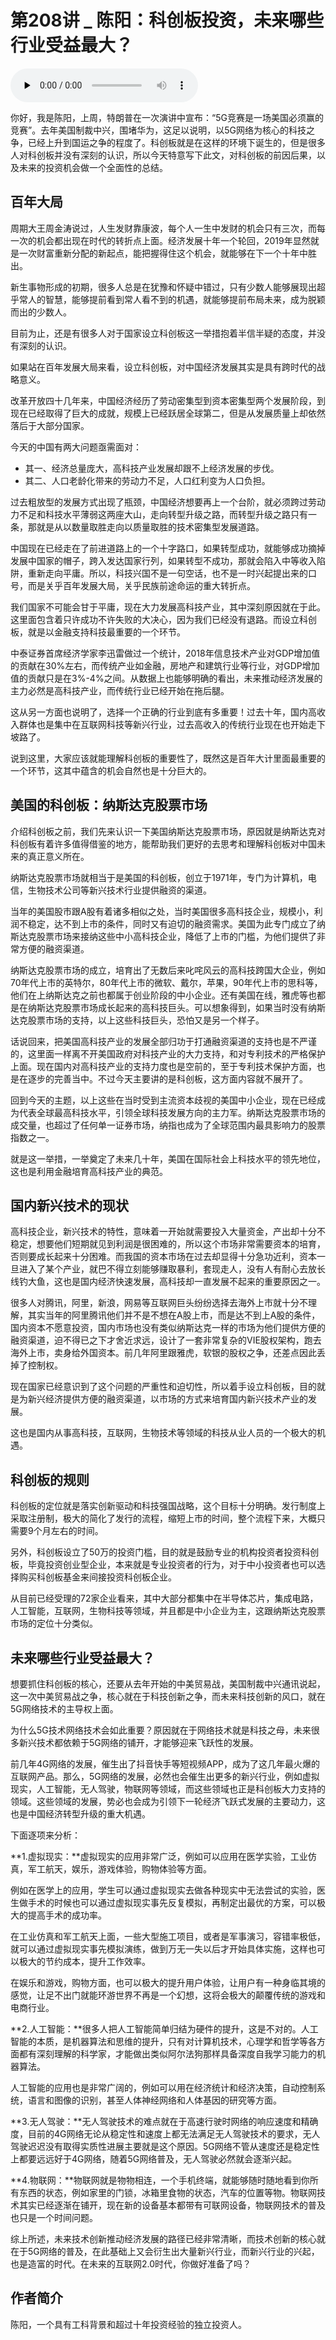 # 第208讲 _ 陈阳：科创板投资，未来哪些行业受益最大？

<audio id="audio" title="第208讲 | 陈阳：科创板投资，未来哪些行业受益最大？" controls="" preload="none"><source id="mp3" src="https://static001.geekbang.org/resource/audio/2d/46/2d07ad595c3c79ef57345e38d1292546.mp3"></audio>

你好，我是陈阳，上周，特朗普在一次演讲中宣布：“5G竞赛是一场美国必须赢的竞赛”。去年美国制裁中兴，围堵华为，这足以说明，以5G网络为核心的科技之争，已经上升到国运之争的程度了。科创板就是在这样的环境下诞生的，但是很多人对科创板并没有深刻的认识，所以今天特意写下此文，对科创板的前因后果，以及未来的投资机会做一个全面性的总结。

## 百年大局

周期大王周金涛说过，人生发财靠康波，每个人一生中发财的机会只有三次，而每一次的机会都出现在时代的转折点上面。经济发展十年一个轮回，2019年显然就是一次财富重新分配的新起点，能把握得住这个机会，就能够在下一个十年中胜出。

新生事物形成的初期，很多人总是在犹豫和怀疑中错过，只有少数人能够展现出超乎常人的智慧，能够提前看到常人看不到的机遇，就能够提前布局未来，成为脱颖而出的少数人。

目前为止，还是有很多人对于国家设立科创板这一举措抱着半信半疑的态度，并没有深刻的认识。

如果站在百年发展大局来看，设立科创板，对中国经济发展其实是具有跨时代的战略意义。

改革开放四十几年来，中国经济经历了劳动密集型到资本密集型两个发展阶段，到现在已经取得了巨大的成就，规模上已经跃居全球第二，但是从发展质量上却依然落后于大部分国家。

今天的中国有两大问题亟需面对：

- 其一、经济总量庞大，高科技产业发展却跟不上经济发展的步伐。
- 其二、人口老龄化带来的劳动力不足，人口红利变为人口负担。

过去粗放型的发展方式出现了瓶颈，中国经济想要再上一个台阶，就必须跨过劳动力不足和科技水平薄弱这两座大山，走向转型升级之路，而转型升级之路只有一条，那就是从以数量取胜走向以质量取胜的技术密集型发展道路。

中国现在已经走在了前进道路上的一个十字路口，如果转型成功，就能够成功摘掉发展中国家的帽子，跨入发达国家行列，如果转型不成功，那就会陷入中等收入陷阱，重新走向平庸。所以，科技兴国不是一句空话，也不是一时兴起提出来的口号，而是关乎百年发展大局，关乎民族前途命运的重大转折点。

我们国家不可能会甘于平庸，现在大力发展高科技产业，其中深刻原因就在于此。这里面包含着只许成功不许失败的大决心，因为我们已经没有退路。而设立科创板，就是以金融支持科技最重要的一个环节。

中泰证券首席经济学家李迅雷做过一个统计，2018年信息技术产业对GDP增加值的贡献在30%左右，而传统产业如金融，房地产和建筑行业等行业，对GDP增加值的贡献只是在3%-4%之间。从数据上也能够明确的看出，未来推动经济发展的主力必然是高科技产业，而传统行业已经开始在拖后腿。

这从另一方面也说明了，选择一个正确的行业到底有多重要！过去十年，国内高收入群体也是集中在互联网科技等新兴行业，过去高收入的传统行业现在也开始走下坡路了。

说到这里，大家应该就能理解科创板的重要性了，既然这是百年大计里面最重要的一个环节，这其中蕴含的机会自然也是十分巨大的。

## 美国的科创板：纳斯达克股票市场

介绍科创板之前，我们先来认识一下美国纳斯达克股票市场，原因就是纳斯达克对科创板有着许多值得借鉴的地方，能帮助我们更好的去思考和理解科创板对中国未来的真正意义所在。

纳斯达克股票市场就相当于是美国的科创板，创立于1971年，专门为计算机，电信，生物技术公司等新兴技术行业提供融资的渠道。

当年的美国股市跟A股有着诸多相似之处，当时美国很多高科技企业，规模小，利润不稳定，达不到上市的条件，同时又有迫切的融资需求。美国为此专门成立了纳斯达克股票市场来接纳这些中小高科技企业，降低了上市的门槛，为他们提供了非常方便的融资渠道。

纳斯达克股票市场的成立，培育出了无数后来叱咤风云的高科技跨国大企业，例如70年代上市的英特尔，80年代上市的微软、戴尔，苹果，90年代上市的思科等，他们在上纳斯达克之前也都属于创业阶段的中小企业。还有美国在线，雅虎等也都是在纳斯达克股票市场成长起来的高科技巨头。可以想象得到，如果当时没有纳斯达克股票市场的支持，以上这些科技巨头，恐怕又是另一个样子。

话说回来，把美国高科技产业的发展全部归功于打通融资渠道的支持也是不严谨的，这里面一样离不开美国政府对科技产业的大力支持，和对专利技术的严格保护上面。现在国内对高科技产业的支持力度也是空前的，至于专利技术保护方面，也是在逐步的完善当中。不过今天主要讲的是科创板，这方面内容就不展开了。

回到今天的主题，以上这些在当时受到主流资本歧视的美国中小企业，现在已经成为代表全球最高科技水平，引领全球科技发展方向的主力军。纳斯达克股票市场的成交量，也超过了任何单一证券市场，纳指也成为了全球范围内最具影响力的股票指数之一。

就是这一举措，一举奠定了未来几十年，美国在国际社会上科技水平的领先地位，这也是利用金融培育高科技产业的典范。

## 国内新兴技术的现状

高科技企业，新兴技术的特性，意味着一开始就需要投入大量资金，产出却十分不稳定，想要他们短期就见到利润是很困难的，所以这个市场非常需要资本的培育，否则要成长起来十分困难。而我国的资本市场在过去却显得十分急功近利，资本一旦进入了某个产业，就巴不得立刻能够赚取暴利，套现走人，没有人有耐心去放长线钓大鱼，这也是国内经济快速发展，高科技却一直发展不起来的重要原因之一。

很多人对腾讯，阿里，新浪，网易等互联网巨头纷纷选择去海外上市就十分不理解，其实当年的阿里腾讯他们并不是不想在A股上市，而是达不到上A股的条件，国内资本不愿意投资，国内市场也没有类似纳斯达克一样的市场为他们提供方便的融资渠道，迫不得已之下才舍近求远，设计了一套非常复杂的VIE股权架构，跑去海外上市，卖身给外国资本。前几年阿里跟雅虎，软银的股权之争，还差点因此丢掉了控制权。

现在国家已经意识到了这个问题的严重性和迫切性，所以着手设立科创板，目的就是为新兴经济提供方便的融资渠道，以市场的方式来培育国内新兴技术产业的发展。

这也是国内从事高科技，互联网，生物技术等领域的科技从业人员的一个极大的机遇。

## 科创板的规则

科创板的定位就是落实创新驱动和科技强国战略，这个目标十分明确。发行制度上采取注册制，极大的简化了发行的流程，缩短上市的时间，整个流程下来，大概只需要9个月左右的时间。

另外，科创板设立了50万的投资门槛，目的就是鼓励专业的机构投资者投资科创板，毕竟投资创业型企业，本来就是专业投资者的行为，对于中小投资者也可以选择购买科创板基金来间接投资科创板企业。

从目前已经受理的72家企业看来，其中大部分都集中在半导体芯片，集成电路，人工智能，互联网，生物科技等领域，并且都是中小企业为主，这跟纳斯达克股票市场的定位十分类似。

## 未来哪些行业受益最大？

想要抓住科创板的核心，还要从去年开始的中美贸易战，美国制裁中兴通讯说起，这一次中美贸易战之争，核心就在于科技创新之争，而未来科技创新的风口，就在5G网络技术的主导权上面。

为什么5G技术网络技术会如此重要？原因就在于网络技术就是科技之母，未来很多新兴技术都依赖于5G网络的铺开，才能够迎来飞跃性的发展。

前几年4G网络的发展，催生出了抖音快手等短视频APP，成为了这几年最火爆的互联网产品。那么，5G网络的发展，必然也会催生出更多的新兴行业，例如虚拟现实，人工智能，无人驾驶，物联网等领域，而这些领域也正是科创板大力支持的领域。这些领域的发展，势必也会成为引领下一轮经济飞跃式发展的主要动力，这也是中国经济转型升级的重大机遇。

下面逐项来分析：

**1.虚拟现实：**虚拟现实的应用非常广泛，例如可以应用在医学实验，工业仿真，军工航天，娱乐，游戏体验，购物体验等方面。

例如在医学上的应用，学生可以通过虚拟现实去做各种现实中无法尝试的实验，医生做手术的时候也可以通过虚拟现实事先反复模拟，再制定出最优的方案，可以极大的提高手术的成功率。

在工业仿真和军工航天上面，一些大型施工项目，或者是军事演习，容错率极低，就可以通过虚拟现实事先模拟演练，做到万无一失以后才开始具体实施，这样也可以极大的节约成本，提升工作效率。

在娱乐和游戏，购物方面，也可以极大的提升用户体验，让用户有一种身临其境的感觉，让足不出门就能环游世界不再是一个幻想，这将会极大的颠覆传统的游戏和电商行业。

**2.人工智能：**很多人把人工智能简单归结为硬件的提升，这是不对的。人工智能的本质，是机器算法和思维的提升，只有对计算机技术，心理学和哲学等各方面都有深刻理解的科学家，才能做出类似阿尔法狗那样具备深度自我学习能力的机器算法。

人工智能的应用也是非常广阔的，例如可以用在经济统计和经济决策，自动控制系统，语言和图像的识别，甚至人体神经网络和人体基因的研究等方面。

**3.无人驾驶：**无人驾驶技术的难点就在于高速行驶时网络的响应速度和精确度，目前的4G网络无论从稳定性和速度上都无法满足无人驾驶技术的要求，无人驾驶迟迟没有取得实质性进展主要就是这个原因。5G网络不管从速度还是稳定性上都要远远好于4G网络，随着5G网络普及，无人驾驶必然就会逐渐兴起。

**4.物联网：**物联网就是物物相连，一个手机终端，就能够随时随地看到你所有东西的状态，例如家里的门锁，冰箱里食物的状态，汽车的位置等物。物联网技术其实已经逐渐在铺开，现在新的设备基本都带有可联网设备，物联网技术的普及也只是一个时间问题。

综上所述，未来技术创新推动经济发展的路径已经非常清晰，而技术创新的核心就在于5G网络的普及，在此基础上又会衍生出大量新兴行业，而新兴行业的兴起，也是造富的时代。在未来的互联网2.0时代，你做好准备了吗？

## 作者简介

陈阳，一个具有工科背景和超过十年投资经验的独立投资人。



